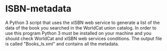 # ISBN-metadata
A Python 3 script that uses the xISBN web service to generate a list of the data of the book you searched in the WorldCat union catalog. In order to use this program Python 3 must be installed on your machine and you should check WorldCat and xISBN web services conditions.
 The output file is called "Books_ls.xml" and contains all the metadata.
